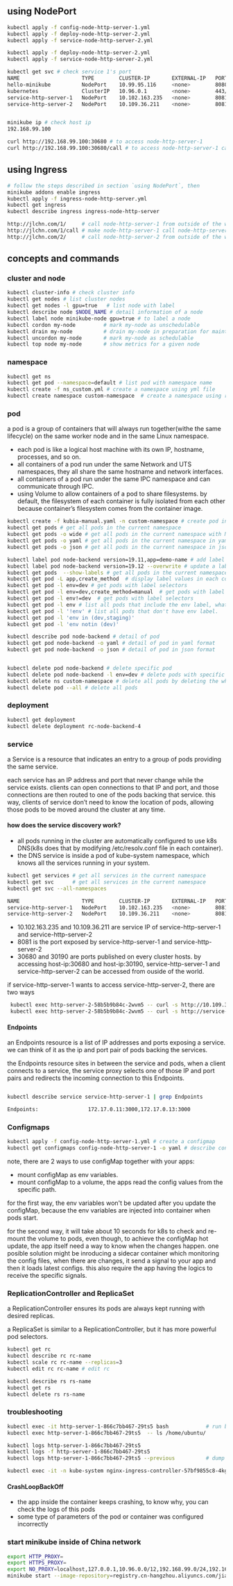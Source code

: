 
## using NodePort

```bash
kubectl apply -f config-node-http-server-1.yml
kubectl apply -f deploy-node-http-server-2.yml
kubectl apply -f service-node-http-server-2.yml

kubectl apply -f deploy-node-http-server-2.yml
kubectl apply -f service-node-http-server-2.yml

kubectl get svc # check service 1's port
NAME                    TYPE        CLUSTER-IP       EXTERNAL-IP   PORT(S)          AGE
hello-minikube          NodePort    10.99.95.116     <none>        8080:30851/TCP   14d
kubernetes              ClusterIP   10.96.0.1        <none>        443/TCP          14d
service-http-server-1   NodePort    10.102.163.235   <none>        8081:30680/TCP   6s
service-http-server-2   NodePort    10.109.36.211    <none>        8081:30190/TCP   30m


minikube ip # check host ip
192.168.99.100

curl http://192.168.99.100:30680 # to access node-http-server-1
curl http://192.168.99.100:30680/call # to access node-http-server-1 call node-http-server-2
```

## using Ingress

```bash
# follow the steps described in section `using NodePort`, then
minikube addons enable ingress
kubectl apply -f ingress-node-http-server.yml
kubectl get ingress
kubectl describe ingress ingress-node-http-server

http://jlchn.com/1/     # call node-http-server-1 from outside of the world
http://jlchn.com/1/call # make node-http-server-1 call node-http-server-2 from outside of the world
http://jlchn.com/2/     # call node-http-server-2 from outside of the world
```


## concepts and commands

### cluster and node

```bash
kubectl cluster-info # check cluster info
kubectl get nodes # list cluster nodes
kubectl get nodes -l gpu=true   # list node with label
kubectl describe node $NODE_NAME # detail information of a node
kubectl label node minikube-node gpu=true # to label a node
kubectl cordon my-node         # mark my-node as unschedulable
kubectl drain my-node          # drain my-node in preparation for maintenance
kubectl uncordon my-node       # mark my-node as schedulable
kubectl top node my-node       # show metrics for a given node

```

### namespace

```bash
kubectl get ns
kubectl get pod --namespace=default # list pod with namespace name
kubectl create -f ns_custom.yml # create a namespace using yml file
kubectl create namespace custom-namespace  # create a namespace using raw command

```

### pod

a pod is a group of containers that will always run together(withe the same lifecycle) on the same worker node and in the same Linux namespace.

- each pod is like a logical host machine with its own IP, hostname, processes, and so on.
- all containers of a pod run under the same Network and UTS namespaces, they all share the same hostname and network interfaces.
- all containers of a pod run under the same IPC namespace and can communicate through IPC.
- using Volume to allow containers of a pod to share filesystems. by default, the filesystem of each container is fully isolated from each other because container’s filesystem comes from the container image.


```bash
kubectl create -f kubia-manual.yaml -n custom-namespace # create pod in a specific namespace, or add a namespace: `custom-namespace` entry to the metadata section 
kubectl get pods # get all pods in the current namespace
kubectl get pods -o wide # get all pods in the current namespace with Node information
kubectl get pods -o yaml # get all pods in the current namespace in yaml format
kubectl get pods -o json # get all pods in the current namespace in json format

kubectl label pod node-backend version=19.11,app=demo-name # add label to pods
kubectl label pod node-backend version=19.12 --overwrite # update a label
kubectl get pods  --show-labels # get all pods in the current namespace with labels
kubectl get pod -L app,create_method  # display label values in each column(label name is column name)
kubectl get pod -l env=dev # get pods with label selectors
kubectl get pod -l env=dev,create_method=manual  # get pods with label selectors
kubectl get pod -l env!=dev  # get pods with label selectors
kubectl get pod -l env # list all pods that include the env label, whatever its value is 
kubectl get pod -l '!env' # list all pods that don't have env label. 
kubectl get pod -l 'env in (dev,staging)'
kubectl get pod -l 'env notin (dev)'

kubectl describe pod node-backend # detail of pod
kubectl get pod node-backend -o yaml # detail of pod in yaml format
kubectl get pod node-backend -o json # detail of pod in json format


kubectl delete pod node-backend # delete specific pod
kubectl delete pod node-backend -l env=dev # delete pods with specific labels
kubectl delete ns custom-namespace # delete all pods by deleting the whole namespace 
kubectl delete pod --all # delete all pods
```

### deployment
```bash
kubectl get deployment
kubectl delete deployment rc-node-backend-4
```

### service

 a Service is a resource that indicates an entry to a group of pods providing the same service. 
 
 each service has an IP address and port that never change while the service exists. clients can open connections to that IP and port, and those connections are then routed to one of the pods backing that service. this way, clients of service don’t need to know the location of pods, allowing those pods to be moved around the cluster at any time. 

 #### how does the service discovery work?

 - all pods running in the cluster are automatically configured to use k8s DNS(k8s does that by modifying /etc/resolv.conf file in each container).
 - the DNS service is inside a pod of kube-system namespace, which knows all the services running in your system.

```bash
kubectl get services # get all services in the current namespace
kubectl get svc      # get all services in the current namespace
kubectl get svc --all-namespaces

NAME                    TYPE        CLUSTER-IP       EXTERNAL-IP   PORT(S)          AGE
service-http-server-1   NodePort    10.102.163.235   <none>        8081:30680/TCP   16h
service-http-server-2   NodePort    10.109.36.211    <none>        8081:30190/TCP   16h

```
- 10.102.163.235 and 10.109.36.211 are service IP of service-http-server-1 and service-http-server-2
- 8081 is the port exposed by service-http-server-1 and service-http-server-2
- 30680 and 30190 are ports published on every cluster hosts. by accessing host-ip:30680 and host-ip:30190, service-http-server-1 and service-http-server-2 can be accessed from ouside of the world.

if service-http-server-1 wants to access service-http-server-2, there are two ways

```bash
 kubectl exec http-server-2-58b5b9b84c-2wvm5 -- curl -s http://10.109.36.211:8081
 kubectl exec http-server-2-58b5b9b84c-2wvm5 -- curl -s http://service-http-server-2.default:8081 # {service-name}.{namespace-name}.{configurable-domain-suffix}:{port}
```

 #### Endpoints

an Endpoints resource is a list of IP addresses and ports exposing a service. we can think of it as the ip and port pair of pods backing the services.

the Endpoints resource sites in between the service and pods, when a client connects to a service, the service proxy selects one of those IP and port pairs and redirects the incoming connection to this Endpoints.

```bash

kubectl describe service service-http-server-1 | grep Endpoints

Endpoints:                172.17.0.11:3000,172.17.0.13:3000
```


### Configmaps

```bash
kubectl apply -f config-node-http-server-1.yml # create a configmap
kubectl get configmaps config-node-http-server-1 -o yaml # describe configmaps
```

note, there are 2 ways to use configMap together with your apps:

- mount configMap as env variables.
- mount configMap to a volume, the apps read the config values from the specific path.

for the first way, the env variables won't be updated after you update the configMap, because the env variables are injected into container when pods start.

for the second way, it will take about 10 seconds for k8s to check and re-mount the volume to pods, even though, to achieve the configMap hot update, the app itself need a way to know when the changes happen. one posible solution might be inroducing a sidecar container which monitoring the config files, when there are changes, it send a signal to your app and then it loads latest configs. this also require the app having the logics to receive the specific signals.



### ReplicationController and ReplicaSet

a ReplicationController ensures its pods are always kept running with desired replicas.

a ReplicaSet is similar to a ReplicationController, but it has more powerful pod selectors.

```bash
kubectl get rc
kubectl describe rc rc-name
kubectl scale rc rc-name --replicas=3  		
kubectl edit rc rc-name # edit rc 	

kubectl describe rs rs-name
kubectl get rs
kubectl delete rs rs-name
```

### troubleshooting

```bash
kubectl exec -it http-server-1-866c7bb467-29ts5 bash            # run bash inside of pod container
kubectl exec http-server-1-866c7bb467-29ts5  -- ls /home/ubuntu/

kubectl logs http-server-1-866c7bb467-29ts5 
kubectl logs -f http-server-1-866c7bb467-29ts5 
kubectl logs http-server-1-866c7bb467-29ts5 --previous          # dump pod logs (stdout) for a previous instantiation of a container

kubectl exec -it -n kube-system nginx-ingress-controller-57bf9855c8-4kgjm cat /etc/nginx/nginx.con # check ingress-nginx configuration file

```

#### CrashLoopBackOff 

- the app inside the container keeps crashing, to know why, you can check the logs of this pods
- some type of parameters of the pod or container was configured incorrectly

### start minikube inside of China network

```bash
export HTTP_PROXY=
export HTTPS_PROXY=
export NO_PROXY=localhost,127.0.0.1,10.96.0.0/12,192.168.99.0/24,192.168.39.0/24
minikube start --image-repository=registry.cn-hangzhou.aliyuncs.com/jianglichn
```
